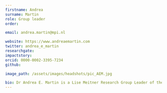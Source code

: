 ```yaml
---
firstname: Andrea
surname: Martin
role: Group leader
order:

email: andrea.martin@mpi.nl

website: https://www.andreaemartin.com
twitter: andrea_e_martin
researchgate:
impactstory:
orcid: 0000-0002-3395-7234
github:

image_path: /assets/images/headshots/pic_AEM.jpg

bio: Dr Andrea E. Martin is a Lise Meitner Research Group Leader of the Language and Computation in Neural Systems Group at the Max Planck Institute for Psycholinguistics and a principal investigator at the Donders Centre for Cognitive Neuroimaging, Radboud University. Dr Martin obtained her PhD in 2010 from New York University having worked with Prof Brian McElree, then worked at Basque Center on Cognition, Brain, and Language as a postdoctoral researcher between 2010 and 2012, at the University of Edinburgh as a Lecturer (US Assistant Professor) in Psychology from 2012 to 2017, and at the MPI as a Staff Scientist in 2016.   
---
```

